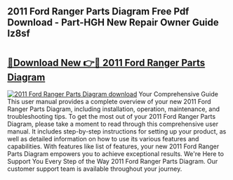 ## 2011 Ford Ranger Parts Diagram Free Pdf Download - Part-HGH New Repair Owner Guide Iz8sf

# <h2><a href="http://dfsaem.blite.top/?on=2011+Ford+Ranger+Parts+Diagram">🔗Download New 👉🔴 2011 Ford Ranger Parts Diagram</a></h2>

[![2011 Ford Ranger Parts Diagram download](https://i.imgur.com/lujVjoI.png)](http://dfsaem.blite.top/?on=2011+Ford+Ranger+Parts+Diagram)
Your Comprehensive Guide This user manual provides a complete overview of your new 2011 Ford Ranger Parts Diagram, including installation, operation, maintenance, and troubleshooting tips. To get the most out of your 2011 Ford Ranger Parts Diagram, please take a moment to read through this comprehensive user manual. It includes step-by-step instructions for setting up your product, as well as detailed information on how to use its various features and capabilities. With features like list of features, your new 2011 Ford Ranger Parts Diagram empowers you to achieve exceptional results. We're Here to Support You Every Step of the Way 2011 Ford Ranger Parts Diagram. Our customer support team is available throughout your journey.
